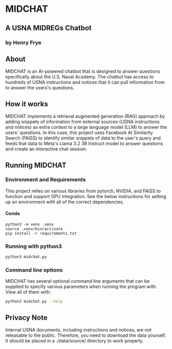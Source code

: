 # MIDCHAT

## A USNA MIDREGs Chatbot

### by Henry Frye

## About

MIDCHAT is an AI-powered chatbot that is designed to answer questions specifically about the U.S. Naval Academy. The chatbot has access to hundreds of USNA instructions and notices that it can pull information from to answer the users's questions.

## How it works

MIDCHAT implements a retrieval augmented generation (RAG) approach by adding snippets of information from external sources (USNA instructions and notices) as extra context to a large language model (LLM) to answer the users' questions. In this case, this project uses Facebook AI Similarity Search (FAISS) to identify similar snippets of data to the user's query and feeds that data to Meta's Llama 3.2 3B Instruct model to answer questions and create an interactive chat session.

## Running MIDCHAT

### Environment and Requirements

This project relies on various libraries from pytorch, NVIDIA, and FAISS to function and support GPU integration. See the below instructions for setting up an environment with all of the correct dependencies.

#### Conda

```console
python3 -m venv .venv
source .venv/bin/activate
pip install -r requirements.txt
```

### Running with python3

```bash
python3 midchat.py
```

### Command line options

MIDCHAT has several optional command line arguments that can be supplied to specify various parameters when running the program with. View all of them with:

```bash
python3 midchat.py --help
```

## Privacy Note

Internal USNA documents, including instructions and notices, are not releasable to the public. Therefore, you need to download the data yourself. It should be placed in a ./data/source/ directory to work properly.
